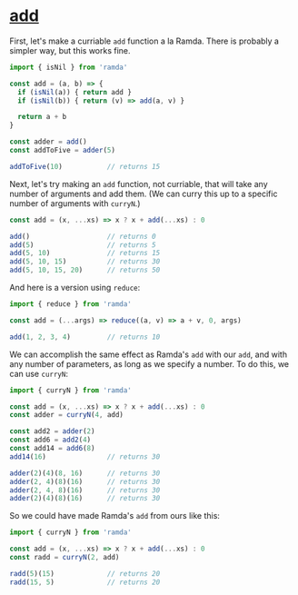 # [add](./README.md)

First, let's make a curriable `add` function a la Ramda. There is probably a simpler way, but this works fine.

```js
import { isNil } from 'ramda'

const add = (a, b) => {
  if (isNil(a)) { return add }
  if (isNil(b)) { return (v) => add(a, v) }

  return a + b
}

const adder = add()
const addToFive = adder(5)

addToFive(10)           // returns 15
```

Next, let's try making an `add` function, not curriable, that will take any number of arguments and add them. (We can curry this up to a specific number of arguments with `curryN`.)

```js
const add = (x, ...xs) => x ? x + add(...xs) : 0

add()                   // returns 0
add(5)                  // returns 5
add(5, 10)              // returns 15
add(5, 10, 15)          // returns 30
add(5, 10, 15, 20)      // returns 50
```

And here is a version using `reduce`:

```js
import { reduce } from 'ramda'

const add = (...args) => reduce((a, v) => a + v, 0, args)

add(1, 2, 3, 4)         // returns 10
```

We can accomplish the same effect as Ramda's `add` with our `add`, and with any number of parameters, as long as we specify a number. To do this, we can use `curryN`:

```js
import { curryN } from 'ramda'

const add = (x, ...xs) => x ? x + add(...xs) : 0
const adder = curryN(4, add)

const add2 = adder(2)
const add6 = add2(4)
const add14 = add6(8)
add14(16)               // returns 30

adder(2)(4)(8, 16)      // returns 30
adder(2, 4)(8)(16)      // returns 30
adder(2, 4, 8)(16)      // returns 30
adder(2)(4)(8)(16)      // returns 30
```

So we could have made Ramda's `add` from ours like this:

```js
import { curryN } from 'ramda'

const add = (x, ...xs) => x ? x + add(...xs) : 0
const radd = curryN(2, add)

radd(5)(15)             // returns 20
radd(15, 5)             // returns 20
```
